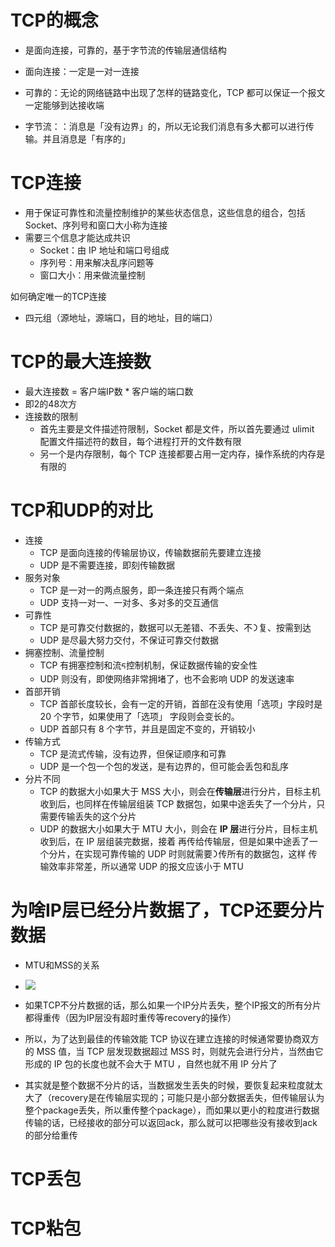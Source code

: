 # TCP的概念

- 是面向连接，可靠的，基于字节流的传输层通信结构



- 面向连接：一定是一对一连接
- 可靠的：⽆论的网络链路中出现了怎样的链路变化，TCP 都可以保证⼀个报文⼀定能够到达接收端
- 字节流：：消息是「没有边界」的，所以⽆论我们消息有多⼤都可以进⾏传输。并且消息是「有序的」







# TCP连接

- ⽤于保证可靠性和流量控制维护的某些状态信息，这些信息的组合，包括Socket、序列号和窗口大小称为连接
- 需要三个信息才能达成共识
  - Socket：由 IP 地址和端口号组成 
  - 序列号：⽤来解决乱序问题等 
  - 窗口⼤⼩：⽤来做流量控制



如何确定唯一的TCP连接

- 四元组（源地址，源端口，目的地址，目的端口）







# TCP的最大连接数

- 最大连接数 = 客户端IP数 * 客户端的端口数
- 即2的48次方
- 连接数的限制
  - ⾸先主要是⽂件描述符限制，Socket 都是⽂件，所以⾸先要通过 ulimit 配置⽂件描述符的数目，每个进程打开的文件数有限
  - 另⼀个是内存限制，每个 TCP 连接都要占⽤⼀定内存，操作系统的内存是有限的







# TCP和UDP的对比

- 连接
  - TCP 是⾯向连接的传输层协议，传输数据前先要建⽴连接
  - UDP 是不需要连接，即刻传输数据
- 服务对象
  - TCP 是⼀对⼀的两点服务，即⼀条连接只有两个端点
  - UDP ⽀持⼀对⼀、⼀对多、多对多的交互通信
- 可靠性
  - TCP 是可靠交付数据的，数据可以⽆差错、不丢失、不᯿复、按需到达
  - UDP 是尽最⼤努⼒交付，不保证可靠交付数据
- 拥塞控制、流量控制
  - TCP 有拥塞控制和流ᰁ控制机制，保证数据传输的安全性
  - UDP 则没有，即使网络⾮常拥堵了，也不会影响 UDP 的发送速率
- ⾸部开销
  - TCP ⾸部⻓度较⻓，会有⼀定的开销，⾸部在没有使⽤「选项」字段时是 20 个字节，如果使⽤了「选项」 字段则会变⻓的。 
  - UDP ⾸部只有 8 个字节，并且是固定不变的，开销较⼩
- 传输⽅式
  - TCP 是流式传输，没有边界，但保证顺序和可靠
  - UDP 是⼀个包⼀个包的发送，是有边界的，但可能会丢包和乱序
- 分片不同 
  - TCP 的数据⼤⼩如果⼤于 MSS ⼤⼩，则会在**传输层**进⾏分片，⽬标主机收到后，也同样在传输层组装 TCP 数据包，如果中途丢失了⼀个分片，只需要传输丢失的这个分片
  - UDP 的数据⼤⼩如果⼤于 MTU ⼤⼩，则会在 **IP 层**进⾏分片，⽬标主机收到后，在 IP 层组装完数据，接着 再传给传输层，但是如果中途丢了⼀个分片，在实现可靠传输的 UDP 时则就需要᯿传所有的数据包，这样 传输效率⾮常差，所以通常 UDP 的报⽂应该⼩于 MTU







# 为啥IP层已经分片数据了，TCP还要分片数据

- MTU和MSS的关系

- ![](..\image\MTU和MSS.png)
- 如果TCP不分片数据的话，那么如果一个IP分片丢失，整个IP报文的所有分片都得重传（因为IP层没有超时重传等recovery的操作）
- 所以，为了达到最佳的传输效能 TCP 协议在建⽴连接的时候通常要协商双⽅的 MSS 值，当 TCP 层发现数据超过 MSS 时，则就先会进⾏分片，当然由它形成的 IP 包的⻓度也就不会⼤于 MTU ，⾃然也就不⽤ IP 分片了
- 其实就是整个数据不分片的话，当数据发生丢失的时候，要恢复起来粒度就太大了（recovery是在传输层实现的；可能只是小部分数据丢失，但传输层认为整个package丢失，所以重传整个package），而如果以更小的粒度进行数据传输的话，已经接收的部分可以返回ack，那么就可以把哪些没有接收到ack的部分给重传







# TCP丢包







# TCP粘包
